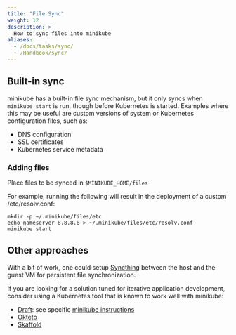 ```yaml
---
title: "File Sync"
weight: 12
description: >
  How to sync files into minikube
aliases:
  - /docs/tasks/sync/
  - /Handbook/sync/
---
```


## Built-in sync

minikube has a built-in file sync mechanism, but it only syncs when `minikube start` is run, though before Kubernetes is started. Examples where this may be useful are custom versions of system or Kubernetes configuration files, such as:

- DNS configuration
- SSL certificates
- Kubernetes service metadata

### Adding files

Place files to be synced in `$MINIKUBE_HOME/files`

For example, running the following will result in the deployment of a custom /etc/resolv.conf:

```shell
mkdir -p ~/.minikube/files/etc
echo nameserver 8.8.8.8 > ~/.minikube/files/etc/resolv.conf
minikube start
```

## Other approaches

With a bit of work, one could setup [Syncthing](https://syncthing.net) between the host and the guest VM for persistent file synchronization.

If you are looking for a solution tuned for iterative application development, consider using a Kubernetes tool that is known to work well with minikube:

- [Draft](https://draft.sh): see specific [minikube instructions](https://github.com/Azure/draft/blob/master/docs/install-minikube.md)
- [Okteto](https://github.com/okteto/okteto)
- [Skaffold](https://github.com/GoogleContainerTools/skaffold)
